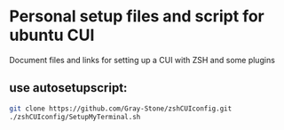 # Personal setup files and script for ubuntu CUI
 Document files and links for setting up a CUI with ZSH and some plugins

## use autosetupscript:
```bash
git clone https://github.com/Gray-Stone/zshCUIconfig.git
./zshCUIconfig/SetupMyTerminal.sh
```